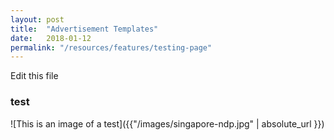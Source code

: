 ```yaml
---
layout: post
title:  "Advertisement Templates"
date:   2018-01-12
permalink: "/resources/features/testing-page"
---
```


Edit this file

### test

![This is an image of a test]({{"/images/singapore-ndp.jpg" | absolute_url }})
